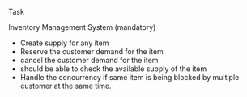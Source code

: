 Task

Inventory Management System (mandatory)
- Create supply for any item
- Reserve the customer demand for the item
- cancel the customer demand for the item
- should be able to check the available supply of the item
- Handle the concurrency if same item is being blocked by multiple customer at the same time.
